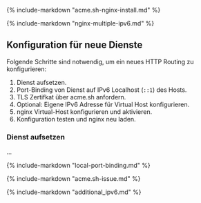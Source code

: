 
{% include-markdown "acme.sh-nginx-install.md" %}

{% include-markdown "nginx-multiple-ipv6.md" %}

## Konfiguration für neue Dienste

Folgende Schritte sind notwendig, um ein neues HTTP Routing zu konfigurieren:
1. Dienst aufsetzen.
2. Port-Binding von Dienst auf IPv6 Localhost (`::1`) des Hosts.
3. TLS Zertifkat über acme.sh anfordern.
4. Optional: Eigene IPv6 Adresse für Virtual Host konfigurieren.
5. nginx Virtual-Host konfigurieren und aktivieren.
6. Konfiguration testen und nginx neu laden.

### Dienst aufsetzen
...


{% include-markdown "local-port-binding.md" %}

{% include-markdown "acme.sh-issue.md" %}

{% include-markdown "additional_ipv6.md" %}
